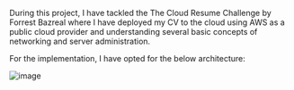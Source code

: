 During this project, I have tackled the The Cloud Resume Challenge by Forrest Bazreal where I have deployed my CV to the cloud using AWS as a public cloud provider and understanding several basic concepts of networking and server administration.

For the implementation, I have opted for the below architecture:

![image](https://github.com/user-attachments/assets/0eb354ce-4a85-4070-8e51-ca905229bc4b)

